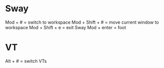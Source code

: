 # Sway
Mod + # = switch to workspace
Mod + Shift + # = move current window to workspace
Mod + Shift + e = exit Sway
Mod + enter = foot


# VT
Alt + # = switch VTs